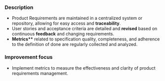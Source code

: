 ### Description

-   Product Requirements are maintained in a centralized system or repository, allowing for easy access and **traceability**.
-   User stories and acceptance criteria are detailed and **revised** based on continuous **feedback** and changing requirements.
-   **Metrics\*\*** related to specification quality, completeness, and adherence to the definition of done are regularly collected and analyzed.

### Improvement focus

-   Implement metrics to measure the effectiveness and clarity of product requirements management.

